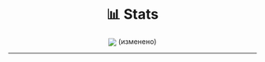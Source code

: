 <h1 align="center">📊 Stats</h1>
<p align="center">
<img align="center" src="https://github-readme-stats.vercel.app/api?username=prikolmen&count_private=true&show_icons=true&theme=noctis_minimus"/> (изменено)
</p>

<hr>
